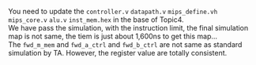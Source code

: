 You need to update the `controller.v` `datapath.v` `mips_define.vh` `mips_core.v` `alu.v` `inst_mem.hex` in the base of Topic4.<br>
We have pass the simulation, with the instruction limit, the final simulation map is not same, the tiem is just about 1,600ns to get this map...<br>
The `fwd_m_mem` and `fwd_a_ctrl` and `fwd_b_ctrl` are not same as standard simulation by TA. However, the register value are totally consistent.
